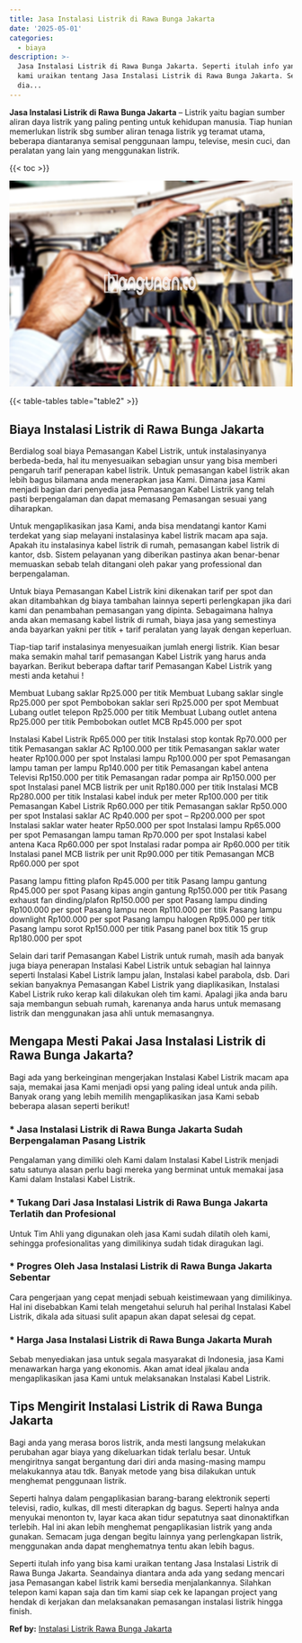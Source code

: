 ```yaml
---
title: Jasa Instalasi Listrik di Rawa Bunga Jakarta
date: '2025-05-01'
categories:
  - biaya
description: >-
  Jasa Instalasi Listrik di Rawa Bunga Jakarta. Seperti itulah info yang bisa
  kami uraikan tentang Jasa Instalasi Listrik di Rawa Bunga Jakarta. Seandainya
  dia...
---
```


**Jasa Instalasi Listrik di Rawa Bunga Jakarta** – Listrik yaitu bagian sumber aliran daya listrik yang paling penting untuk kehidupan manusia. Tiap hunian memerlukan listrik sbg sumber aliran tenaga listrik yg teramat utama, beberapa diantaranya semisal penggunaan lampu, televise, mesin cuci, dan peralatan yang lain yang menggunakan listrik.

{{< toc >}}

![Jasa Instalasi Listrik di Rawa Bunga Jakarta](/images/instalasi-listrik-murah03.png)

{{< table-tables table="table2" >}}

## Biaya Instalasi Listrik di Rawa Bunga Jakarta

Berdialog soal biaya Pemasangan Kabel Listrik, untuk instalasinyanya berbeda-beda, hal itu menyesuaikan sebagian unsur yang bisa memberi pengaruh tarif penerapan kabel listrik. Untuk pemasangan kabel listrik akan lebih bagus bilamana anda menerapkan jasa Kami. Dimana jasa Kami menjadi bagian dari penyedia jasa Pemasangan Kabel Listrik yang telah pasti berpengalaman dan dapat memasang Pemasangan sesuai yang diharapkan.

Untuk mengaplikasikan jasa Kami, anda bisa mendatangi kantor Kami terdekat yang siap melayani instalasinya kabel listrik macam apa saja. Apakah itu instalasinya kabel listrik di rumah, pemasangan kabel listrik di kantor, dsb. Sistem pelayanan yang diberikan pastinya akan benar-benar memuaskan sebab telah ditangani oleh pakar yang professional dan berpengalaman.

Untuk biaya Pemasangan Kabel Listrik kini dikenakan tarif per spot dan akan ditambahkan dg biaya tambahan lainnya seperti perlengkapan jika dari kami dan penambahan pemasangan yang dipinta. Sebagaimana halnya anda akan memasang kabel listrik di rumah, biaya jasa yang semestinya anda bayarkan yakni per titik + tarif peralatan yang layak dengan keperluan.

Tiap-tiap tarif instalasinya menyesuaikan jumlah energi listrik. Kian besar maka semakin mahal tarif pemasangan Kabel Listrik yang harus anda bayarkan. Berikut beberapa daftar tarif Pemasangan Kabel Listrik yang mesti anda ketahui !

Membuat Lubang saklar Rp25.000 per titik Membuat Lubang saklar single Rp25.000 per spot Pembobokan saklar seri Rp25.000 per spot Membuat Lubang outlet telepon Rp25.000 per titik Membuat Lubang outlet antena Rp25.000 per titik Pembobokan outlet MCB Rp45.000 per spot

Instalasi Kabel Listrik Rp65.000 per titik Instalasi stop kontak Rp70.000 per titik Pemasangan saklar AC Rp100.000 per titik Pemasangan saklar water heater Rp100.000 per spot Instalasi lampu Rp100.000 per spot Pemasangan lampu taman per lampu Rp140.000 per titik Pemasangan kabel antena Televisi Rp150.000 per titik Pemasangan radar pompa air Rp150.000 per spot Instalasi panel MCB listrik per unit Rp180.000 per titik Instalasi MCB Rp280.000 per titik Instalasi kabel induk per meter Rp100.000 per titik Pemasangan Kabel Listrik Rp60.000 per titik Pemasangan saklar Rp50.000 per spot Instalasi saklar AC Rp40.000 per spot – Rp200.000 per spot Instalasi saklar water heater Rp50.000 per spot Instalasi lampu Rp65.000 per spot Pemasangan lampu taman Rp70.000 per spot Instalasi kabel antena Kaca Rp60.000 per spot Instalasi radar pompa air Rp60.000 per titik Instalasi panel MCB listrik per unit Rp90.000 per titik Pemasangan MCB Rp60.000 per spot

Pasang lampu fitting plafon Rp45.000 per titik Pasang lampu gantung Rp45.000 per spot Pasang kipas angin gantung Rp150.000 per titik Pasang exhaust fan dinding/plafon Rp150.000 per spot Pasang lampu dinding Rp100.000 per spot Pasang lampu neon Rp110.000 per titik Pasang lampu downlight Rp100.000 per spot Pasang lampu halogen Rp95.000 per titik Pasang lampu sorot Rp150.000 per titik Pasang panel box titik 15 grup Rp180.000 per spot

Selain dari tarif Pemasangan Kabel Listrik untuk rumah, masih ada banyak juga biaya penerapan Instalasi Kabel Listrik untuk sebagian hal lainnya seperti Instalasi Kabel Listrik lampu jalan, Instalasi kabel parabola, dsb. Dari sekian banyaknya Pemasangan Kabel Listrik yang diaplikasikan, Instalasi Kabel Listrik ruko kerap kali dilakukan oleh tim kami. Apalagi jika anda baru saja membangun sebuah rumah, karenanya anda harus untuk memasang listrik dan menggunakan jasa ahli untuk memasangnya.

## Mengapa Mesti Pakai Jasa Instalasi Listrik di Rawa Bunga Jakarta?

Bagi ada yang berkeinginan mengerjakan Instalasi Kabel Listrik macam apa saja, memakai jasa Kami menjadi opsi yang paling ideal untuk anda pilih. Banyak orang yang lebih memilih mengaplikasikan jasa Kami sebab beberapa alasan seperti berikut!

### \* Jasa Instalasi Listrik di Rawa Bunga Jakarta Sudah Berpengalaman Pasang Listrik

Pengalaman yang dimiliki oleh Kami dalam Instalasi Kabel Listrik menjadi satu satunya alasan perlu bagi mereka yang berminat untuk memakai jasa Kami dalam Instalasi Kabel Listrik.

### \* Tukang Dari Jasa Instalasi Listrik di Rawa Bunga Jakarta Terlatih dan Profesional

Untuk Tim Ahli yang digunakan oleh jasa Kami sudah dilatih oleh kami, sehingga profesionalitas yang dimilikinya sudah tidak diragukan lagi.

### \* Progres Oleh Jasa Instalasi Listrik di Rawa Bunga Jakarta Sebentar

Cara pengerjaan yang cepat menjadi sebuah keistimewaan yang dimilikinya. Hal ini disebabkan Kami telah mengetahui seluruh hal perihal Instalasi Kabel Listrik, dikala ada situasi sulit apapun akan dapat selesai dg cepat.

### \* Harga Jasa Instalasi Listrik di Rawa Bunga Jakarta Murah

Sebab menyediakan jasa untuk segala masyarakat di Indonesia, jasa Kami menawarkan harga yang ekonomis. Akan amat ideal jikalau anda mengaplikasikan jasa Kami untuk melaksanakan Instalasi Kabel Listrik.

## Tips Mengirit Instalasi Listrik di Rawa Bunga Jakarta


Bagi anda yang merasa boros listrik, anda mesti langsung melakukan perubahan agar biaya yang dikeluarkan tidak terlalu besar. Untuk mengiritnya sangat bergantung dari diri anda masing-masing mampu melakukannya atau tdk. Banyak metode yang bisa dilakukan untuk menghemat penggunaan listrik.

Seperti halnya dalam pengaplikasian barang-barang elektronik seperti televisi, radio, kulkas, dll mesti diterapkan dg bagus. Seperti halnya anda menyukai menonton tv, layar kaca akan tidur sepatutnya saat dinonaktifkan terlebih. Hal ini akan lebih menghemat pengaplikasian listrik yang anda gunakan. Semacam juga dengan begitu lainnya yang perlengkapan listrik, menggunakan anda dapat menghematnya tentu akan lebih bagus.

Seperti itulah info yang bisa kami uraikan tentang Jasa Instalasi Listrik di Rawa Bunga Jakarta. Seandainya diantara anda ada yang sedang mencari jasa Pemasangan kabel listrik kami bersedia menjalankannya. Silahkan telepon kami kapan saja dan tim kami siap cek ke lapangan project yang hendak di kerjakan dan melaksanakan pemasangan instalasi listrik hingga finish.

**Ref by:** [Instalasi Listrik Rawa Bunga Jakarta](https://id.wikipedia.org/wiki/Instalasi)

